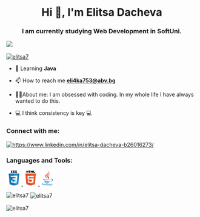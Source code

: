 <h1 align="center">Hi 👋, I'm Elitsa Dacheva</h1>
<h3 align="center">I am currently studying Web Development in SoftUni.</h3>
<img - align - "center" width = "500" src = "https://media0.giphy.com/media/qgQUggAC3Pfv687qPC/giphy.gif">

<p align="left"> <a href="https://github.com/ryo-ma/github-profile-trophy"><img src="https://github-profile-trophy.vercel.app/?username=elitsa7" alt="elitsa7" /></a> </p>

- 🌱 Learning **Java**

- 📫 How to reach me **eli4ka753@abv.bg**

- 💁‍♀️About me: I am obsessed with coding. In my whole life I have always wanted to do this.
- 💻 I think consistency is key 💻

<h3 align="left">Connect with me:</h3>
<p align="left">
<a href="https://linkedin.com/in/https://www.linkedin.com/in/elitsa-dacheva-b26016273/" target="blank"><img align="center" src="https://raw.githubusercontent.com/rahuldkjain/github-profile-readme-generator/master/src/images/icons/Social/linked-in-alt.svg" alt="https://www.linkedin.com/in/elitsa-dacheva-b26016273/" height="30" width="40" /></a>
</p>

<h3 align="left">Languages and Tools:</h3>
<p align="left"> <a href="https://www.w3schools.com/css/" target="_blank" rel="noreferrer"> <img src="https://raw.githubusercontent.com/devicons/devicon/master/icons/css3/css3-original-wordmark.svg" alt="css3" width="40" height="40"/> </a> <a href="https://www.w3.org/html/" target="_blank" rel="noreferrer"> <img src="https://raw.githubusercontent.com/devicons/devicon/master/icons/html5/html5-original-wordmark.svg" alt="html5" width="40" height="40"/> </a> <a href="https://www.java.com" target="_blank" rel="noreferrer"> <img src="https://raw.githubusercontent.com/devicons/devicon/master/icons/java/java-original.svg" alt="java" width="40" height="40"/> </a> </p>

<p><img align="left" src="https://github-readme-stats.vercel.app/api/top-langs?username=elitsa7&show_icons=true&locale=en&layout=compact" alt="elitsa7" /></p>

<p>&nbsp;<img align="center" src="https://github-readme-stats.vercel.app/api?username=elitsa7&show_icons=true&locale=en" alt="elitsa7" /></p>

<p><img align="center" src="https://github-readme-streak-stats.herokuapp.com/?user=elitsa7&" alt="elitsa7" /></p>
